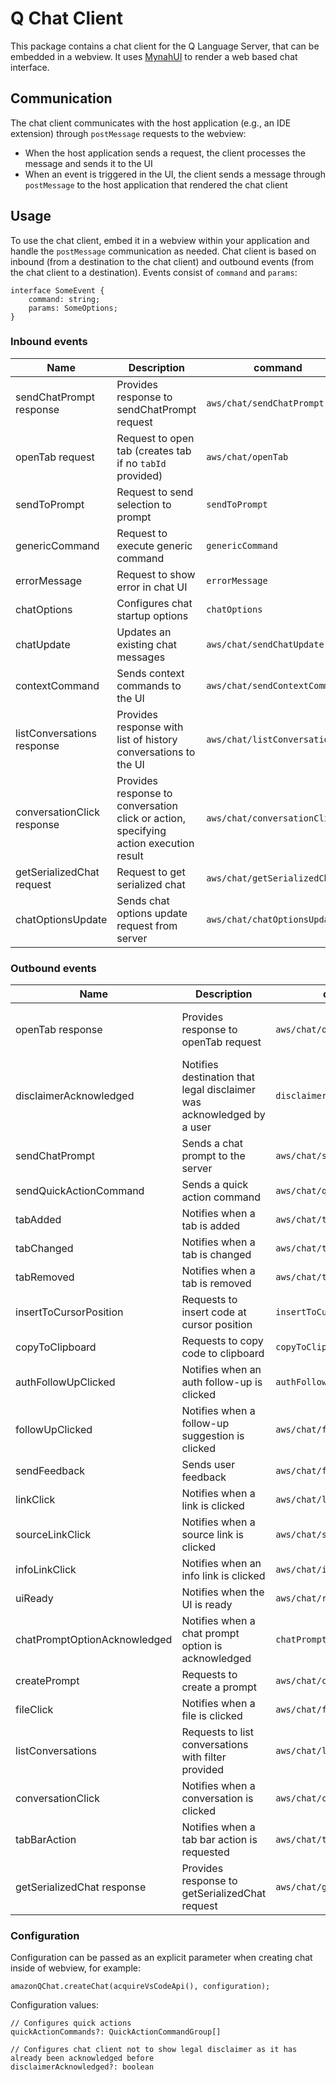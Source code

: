 # Q Chat Client

This package contains a chat client for the Q Language Server, that can be embedded in a webview. It uses [MynahUI](https://github.com/aws/mynah-ui) to render a web based chat interface.

## Communication

The chat client communicates with the host application (e.g., an IDE extension) through `postMessage` requests to the webview:

- When the host application sends a request, the client processes the message and sends it to the UI
- When an event is triggered in the UI, the client sends a message through `postMessage` to the host application that rendered the chat client

## Usage

To use the chat client, embed it in a webview within your application and handle the `postMessage` communication as needed. Chat client is based on inbound (from a destination to the chat client) and outbound events (from the chat client to a destination). Events consist of `command` and `params`:

```
interface SomeEvent {
    command: string;
    params: SomeOptions;
}
```

### Inbound events

| Name                           | Description                                              | command                                | params                                                                                                                                                                                         |
| ------------------------------ | -------------------------------------------------------- | -------------------------------------- | ---------------------------------------------------------------------------------------------------------------------------------------------------------------------------------------------- |
| sendChatPrompt response        | Provides response to sendChatPrompt request              | `aws/chat/sendChatPrompt`              | [ChatResult](https://github.com/aws/language-server-runtimes/blob/10e67de47600f20bf090ce8ec0ea318038a387f2/types/chat.ts#L77C18-L77C28)                                                        |
| openTab request                | Request to open tab (creates tab if no `tabId` provided) | `aws/chat/openTab`                     | requestID - ID shared between the webview and vscode client, [OpenTabParams](https://github.com/aws/language-server-runtimes/blob/10e67de47600f20bf090ce8ec0ea318038a387f2/types/chat.ts#L200) |
| sendToPrompt                   | Request to send selection to prompt                      | `sendToPrompt`                         | [SendToPromptParams](https://github.com/aws/language-server-runtimes/blob/fe2669c34479d4925f2bdbe5527417ea8aed6c39/chat-client-ui-types/src/uiContracts.ts#L50C18-L50C36)                      |
| genericCommand                 | Request to execute generic command                       | `genericCommand`                       | [GenericCommandParams](https://github.com/aws/language-server-runtimes/blob/fe2669c34479d4925f2bdbe5527417ea8aed6c39/chat-client-ui-types/src/uiContracts.ts#L76)                              |
| errorMessage                   | Request to show error in chat UI                         | `errorMessage`                         | [ErrorParams](https://github.com/aws/language-server-runtimes/blob/fe2669c34479d4925f2bdbe5527417ea8aed6c39/chat-client-ui-types/src/uiContracts.ts#L88C18-L88C29)                             |
| chatOptions                    | Configures chat startup options                          | `chatOptions`                          | [ChatOptions](https://github.com/aws/language-server-runtimes/blob/main/types/chat.ts#L127)                                                                                                    |
| chatUpdate                     | Updates an existing chat messages                        | `aws/chat/sendChatUpdate`                  | [ChatUpdateParams](https://github.com/aws/language-server-runtimes/blob/112feba70219a98a12f13727d67c540205fa9c9f/types/chat.ts#L355)        |
| contextCommand                 | Sends context commands to the UI                         | `aws/chat/sendContextCommands`              | [ContextCommandParams](https://github.com/aws/language-server-runtimes/blob/112feba70219a98a12f13727d67c540205fa9c9f/types/chat.ts#L393) |
| listConversations response     | Provides response with list of history conversations to the UI           | `aws/chat/listConversations`           | [ListConversationsResult](https://github.com/aws/language-server-runtimes/blob/112feba70219a98a12f13727d67c540205fa9c9f/types/chat.ts#L478)                                             |
| conversationClick response     | Provides response to conversation click or action, specifying action execution result          | `aws/chat/conversationClick`           | [ConversationClickResult](https://github.com/aws/language-server-runtimes/blob/112feba70219a98a12f13727d67c540205fa9c9f/types/chat.ts#L512)             |
| getSerializedChat request      | Request to get serialized chat                           | `aws/chat/getSerializedChat`           | [GetSerializedChatParams](https://github.com/aws/language-server-runtimes/blob/112feba70219a98a12f13727d67c540205fa9c9f/types/chat.ts#L550)                                    |
| chatOptionsUpdate              | Sends chat options update request from server                                   | `aws/chat/chatOptionsUpdate`           | [ChatOptionsUpdateParams](https://github.com/aws/language-server-runtimes/blob/112feba70219a98a12f13727d67c540205fa9c9f/types/chat.ts#L365)                                           |

### Outbound events

| Name                        | Description                                                                | command                                      | params                                                                                                                                                                                                                                                                                                                                               |
| --------------------------- | -------------------------------------------------------------------------- | -------------------------------------------- | ---------------------------------------------------------------------------------------------------------------------------------------------------------------------------------------------------------------------------------------------------------------------------------------------------------------------------------------------------- |
| openTab response            | Provides response to openTab request                                       | `aws/chat/openTab`                           | requestID - ID shared between the webview and vscode client, [UiMessageResultParams](https://github.com/aws/language-server-runtimes/blob/10e67de47600f20bf090ce8ec0ea318038a387f2/chat-client-ui-types/src/uiContracts.ts#L129) with `result` of type [OpenTabResult](https://github.com/aws/language-server-runtimes/blob/main/types/chat.ts#L201) |
| disclaimerAcknowledged     | Notifies destination that legal disclaimer was acknowledged by a user      | `disclaimerAcknowledged`                     | N/A                                                                                                                                                                                                                                                                                                                                                  |
| sendChatPrompt             | Sends a chat prompt to the server                                          | `aws/chat/sendChatPrompt`                    | [ChatParams](https://github.com/aws/language-server-runtimes/blob/112feba70219a98a12f13727d67c540205fa9c9f/types/chat.ts#L87)                                                               |
| sendQuickActionCommand     | Sends a quick action command                                               | `aws/chat/quickAction`                       | [QuickActionParams](https://github.com/aws/language-server-runtimes/blob/112feba70219a98a12f13727d67c540205fa9c9f/types/chat.ts#L261)                                                  |
| tabAdded                   | Notifies when a tab is added                                               | `aws/chat/tabAdd`                            | [TabAddParams](https://github.com/aws/language-server-runtimes/blob/112feba70219a98a12f13727d67c540205fa9c9f/types/chat.ts#L288)                       |
| tabChanged                 | Notifies when a tab is changed                                             | `aws/chat/tabChange`                         | [TabChangeParams](https://github.com/aws/language-server-runtimes/blob/112feba70219a98a12f13727d67c540205fa9c9f/types/chat.ts#L290)                                   |
| tabRemoved                 | Notifies when a tab is removed                                             | `aws/chat/tabRemove`                         | [TabRemoveParams](https://github.com/aws/language-server-runtimes/blob/112feba70219a98a12f13727d67c540205fa9c9f/types/chat.ts#L292)                                                             |
| insertToCursorPosition     | Requests to insert code at cursor position                                 | `insertToCursorPosition`                     | [InsertToCursorPositionParams](https://github.com/aws/language-server-runtimes/blob/112feba70219a98a12f13727d67c540205fa9c9f/types/chat.ts#L294)                             |
| copyToClipboard            | Requests to copy code to clipboard                                         | `copyToClipboard`                            | [CopyCodeToClipboardParams](https://github.com/aws/language-server-runtimes/blob/112feba70219a98a12f13727d67c540205fa9c9f/chat-client-ui-types/src/uiContracts.ts#L142)                     |
| authFollowUpClicked        | Notifies when an auth follow-up is clicked                                 | `authFollowUpClicked`                        | [AuthFollowUpClickedParams](https://github.com/aws/language-server-runtimes/blob/112feba70219a98a12f13727d67c540205fa9c9f/chat-client-ui-types/src/uiContracts.ts#L84)              |
| followUpClicked            | Notifies when a follow-up suggestion is clicked                            | `aws/chat/followUpClick`                     | [FollowUpClickParams](https://github.com/aws/language-server-runtimes/blob/112feba70219a98a12f13727d67c540205fa9c9f/types/chat.ts#L320)                                                          |
| sendFeedback               | Sends user feedback                                                        | `aws/chat/feedback`                          | [FeedbackParams](https://github.com/aws/language-server-runtimes/blob/112feba70219a98a12f13727d67c540205fa9c9f/types/chat.ts#L278)                                                 |
| linkClick                  | Notifies when a link is clicked                                            | `aws/chat/linkClick`                         | [LinkClickParams](https://github.com/aws/language-server-runtimes/blob/112feba70219a98a12f13727d67c540205fa9c9f/types/chat.ts#L312)                                                             |
| sourceLinkClick            | Notifies when a source link is clicked                                     | `aws/chat/sourceLinkClick`                   | [SourceLinkClickParams](https://github.com/aws/language-server-runtimes/blob/112feba70219a98a12f13727d67c540205fa9c9f/types/chat.ts#L316)                                                  |
| infoLinkClick              | Notifies when an info link is clicked                                      | `aws/chat/infoLinkClick`                     | [InfoLinkClickParams](https://github.com/aws/language-server-runtimes/blob/112feba70219a98a12f13727d67c540205fa9c9f/types/chat.ts#L307)                                                       |
| uiReady                    | Notifies when the UI is ready                                              | `aws/chat/ready`                             | N/A |
| chatPromptOptionAcknowledged | Notifies when a chat prompt option is acknowledged                       | `chatPromptOptionAcknowledged`               | [ChatPromptOptionAcknowledgedParams](https://github.com/aws/language-server-runtimes/blob/112feba70219a98a12f13727d67c540205fa9c9f/chat-client-ui-types/src/uiContracts.ts#L107C18-L107C52)                                           |
| createPrompt               | Requests to create a prompt                                                | `aws/chat/createPrompt`                      | [CreatePromptParams](https://github.com/aws/language-server-runtimes/blob/112feba70219a98a12f13727d67c540205fa9c9f/types/chat.ts#L397)                                           |
| fileClick                  | Notifies when a file is clicked                                            | `aws/chat/fileClick`                         | [FileClickParams](https://github.com/aws/language-server-runtimes/blob/112feba70219a98a12f13727d67c540205fa9c9f/types/chat.ts#L371)                                  |
| listConversations          | Requests to list conversations with filter provided                | `aws/chat/listConversations`                 | [ListConversationsParams](https://github.com/aws/language-server-runtimes/blob/112feba70219a98a12f13727d67c540205fa9c9f/types/chat.ts#L463)                                           |
| conversationClick          | Notifies when a conversation is clicked                                    | `aws/chat/conversationClick`                 | [ConversationClickParams](https://github.com/aws/language-server-runtimes/blob/112feba70219a98a12f13727d67c540205fa9c9f/types/chat.ts#L507)                                  |
| tabBarAction               | Notifies when a tab bar action is requested                                | `aws/chat/tabBarAction`                      | [TabBarActionParams](https://github.com/aws/language-server-runtimes/blob/112feba70219a98a12f13727d67c540205fa9c9f/types/chat.ts#L541)                                              |
| getSerializedChat response | Provides response to getSerializedChat request                             | `aws/chat/getSerializedChat`                 | [GetSerializedChatResult](https://github.com/aws/language-server-runtimes/blob/112feba70219a98a12f13727d67c540205fa9c9f/types/chat.ts#L554)          |

### Configuration

Configuration can be passed as an explicit parameter when creating chat inside of webview, for example:

```
amazonQChat.createChat(acquireVsCodeApi(), configuration);
```

Configuration values:

```
// Configures quick actions
quickActionCommands?: QuickActionCommandGroup[]

// Configures chat client not to show legal disclaimer as it has already been acknowledged before
disclaimerAcknowledged?: boolean
```
